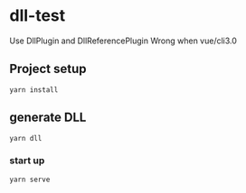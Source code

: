 # dll-test
Use DllPlugin and DllReferencePlugin Wrong when vue/cli3.0

## Project setup
```
yarn install
```
## generate DLL
```
yarn dll
```
### start up
```
yarn serve
```